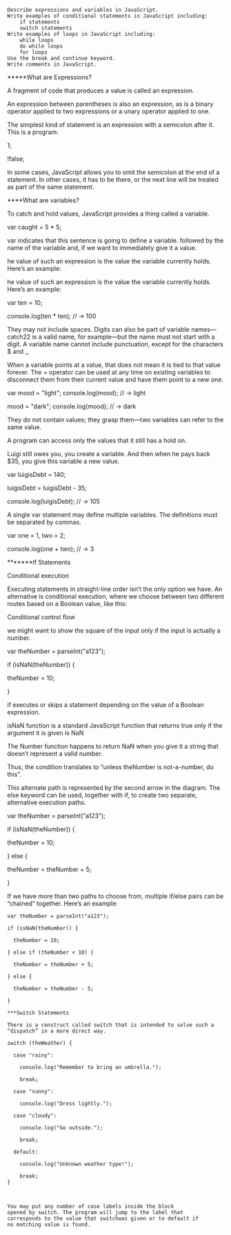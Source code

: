     Describe expressions and variables in JavaScript.
    Write examples of conditional statements in JavaScript including:
        if statements
        switch statements
    Write examples of loops in JavaScript including:
        while loops
        do while loops
        for loops
    Use the break and continue keyword.
    Write comments in JavaScript.

*****What are Expressions?

A fragment of code that produces a value is called an expression.

An expression between parentheses is also an expression, as is a
binary operator applied to two expressions or a unary operator applied
to one.

The simplest kind of statement is an expression with a semicolon after it.
This is a program:

1;

!false;

In some cases, JavaScript allows you to omit the semicolon at the end of a
statement. In other cases, it has to be there, or the next line will be
treated as part of the same statement.

****What are variables?

To catch and hold values, JavaScript provides a thing called a variable.

var caught = 5 * 5;

var indicates that this sentence is going to define a variable. followed
by the name of the variable and, if we want to immediately give it a value.

he value of such an expression is the value the variable currently holds.
Here’s an example:


he value of such an expression is the value the variable currently holds.
Here’s an example:

var ten = 10;

console.log(ten * ten); // → 100

They may not include spaces. Digits can also be part of variable
names—catch22 is a valid name, for example—but the name must not start
with a digit. A variable name cannot include punctuation, except for the
characters $ and _.


When a variable points at a value, that does not mean it is tied to that
value forever. The = operator can be used at any time on existing variables
to disconnect them from their current value and have them point to a new one.

var mood = "light"; console.log(mood); // → light

mood = "dark"; console.log(mood); // → dark

They do not contain values; they grasp them—two variables can refer to the
same value.

 A program can access only the values that it still has a hold on.

 Luigi still owes you, you create a variable. And then when he pays back $35,
 you give this variable a new value.

 var luigisDebt = 140;

 luigisDebt = luigisDebt - 35;

 console.log(luigisDebt);  // → 105

 A single var statement may define multiple variables. The definitions must be separated by commas.

 var one = 1, two = 2;

 console.log(one + two); // → 3

 *******If Statements


 Conditional execution

 Executing statements in straight-line order isn’t the only option we have.
 An alternative is conditional execution, where we choose between two different
 routes based on a Boolean value, like this:

 Conditional control flow

 we might want to show the square of the input only if the input is actually a number.

 var theNumber = parseInt("a123");

 if (isNaN(theNumber)) {

   theNumber = 10;

 }

 if executes or skips a statement depending on the value of a Boolean expression.

 isNaN function is a standard JavaScript function that returns true only if the argument
 it is given is NaN

 The Number function happens to return NaN when you give it a string that doesn’t
 represent a valid number.

 Thus, the condition translates to “unless theNumber is not-a-number, do this”.

 This alternate path is represented by the second arrow in the diagram. The else keyword can
 be used, together with if, to create two separate, alternative execution paths.

 var theNumber = parseInt("a123");

 if (isNaN(theNumber)) {

   theNumber = 10;

 } else {

   theNumber = theNumber + 5;

 }

  If we have more than two paths to choose from, multiple if/else pairs can be “chained”
  together. Here’s an example:
````
var theNumber = parseInt("a123");

if (isNaN(theNumber)) {

  theNumber = 10;

} else if (theNumber < 10) {

  theNumber = theNumber + 5;

} else {

  theNumber = theNumber - 5;

}

***Switch Statements

There is a construct called switch that is intended to solve such a “dispatch” in a more direct way.

switch (theWeather) {

  case "rainy":

    console.log("Remember to bring an umbrella.");

    break;

  case "sunny":

    console.log("Dress lightly.");

  case "cloudy":

    console.log("Go outside.");

    break;

  default:

    console.log("Unknown weather type!");

    break;
}



You may put any number of case labels inside the block
opened by switch. The program will jump to the label that
corresponds to the value that switchwas given or to default if
no matching value is found.